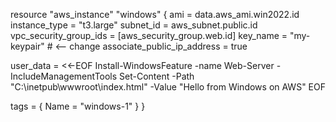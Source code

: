 
resource "aws_instance" "windows" {
  ami                         = data.aws_ami.win2022.id
  instance_type               = "t3.large"
  subnet_id                   = aws_subnet.public.id
  vpc_security_group_ids      = [aws_security_group.web.id]
  key_name                    = "my-keypair"     # <— change
  associate_public_ip_address = true

  user_data = <<-EOF
    <powershell>
    Install-WindowsFeature -name Web-Server -IncludeManagementTools
    Set-Content -Path "C:\\inetpub\\wwwroot\\index.html" -Value "Hello from Windows on AWS"
    </powershell>
  EOF

  tags = { Name = "windows-1" }
}
